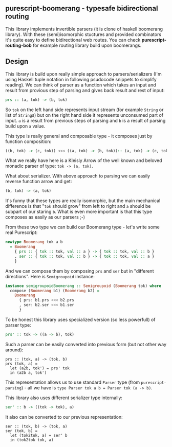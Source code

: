 ## purescript-boomerang - typesafe bidirectional routing

This library implements invertible parsers (it is clone of haskell boomerang library). With these (semi)isomorphic stuctures and provided combinators it's quite easy to define bidirectional web routes. You can check __purescript-routing-bob__ for example routing library build upon boomerangs.


## Design

This library is build upon really simple approach to parsers/serializers (I'm using Haskell tuple notation in following psudocode snippets to simplify reading).
We can think of parser as a function which takes an input and result from provious step of parsing and gives back result and rest of input:

  ```purescript
  prs :: (a, tok) -> (b, tok)
  ```

So `tok` on the left hand side represents input stream (for example `String` or list of `String`s) but on the right hand side it represents unconsumed part of input.
`a` is a result from previous steps of parsing and `b` is a result of parsing build upon `a` value.

This type is really general and composable type - it composes just by function composition:

  ```purescript
  ((b, tok) -> (c, tok)) <<< ((a, tok) -> (b, tok)):: (a, tok) -> (c, tok)
  ```
What we really have here is a Kleisly Arrow of the well known and beloved monadic parser of type: `tok -> (a, tok)`.

What about serializer. With above approach to parsing we can easily reverse function arrow and get:

  ```purescript
  (b, tok) -> (a, tok)
  ```

It's funny that these types are really isomorphic, but the main mechanical difference is that "`tok` should grow" from left to right and `a` should be subpart of our staring `b`. What is even more important is that this type composes as easily as our parsers ;-)

From these two type we can build our Boomerang type - let's write some real Purescript:

  ```purescript
  newtype Boomerang tok a b
    = Boomerang
      { prs :: { tok :: tok, val :: a } -> { tok :: tok, val :: b }
      , ser :: { tok :: tok, val :: b } -> { tok :: tok, val :: a }
      }
  ```

And we can compose them by  composing `prs` and `ser` but in "different directions". Here is `Semigroupoid` instance:

  ```purescript
  instance semigroupoidBoomerang :: Semigroupoid (Boomerang tok) where
    compose (Boomerang b1) (Boomerang b2) =
      Boomerang
        { prs: b1.prs <<< b2.prs
        , ser: b2.ser <<< b1.ser
        }
  ```

To be honest this library uses specialized version (so less powerfull) of parser type:

  ```purescript
  prs' :: tok -> ((a -> b), tok)
  ```

Such a parser can be easily converted into previous form (but not other way around):

  ```
  prs :: (tok, a) -> (tok, b)
  prs (tok, a) =
    let (a2b, tok') = prs' tok
    in (a2b a, tok')
  ```

This representation allows us to use standard `Parser` type (from `purescript-parsing`) - all we have is `type Parser tok a b = Parser tok (a -> b)`.


This library also uses different serializer type internally:

  ```purescript
  ser' :: b -> ((tok -> tok), a)
  ```

It also can be converted to our previous representation:

  ```
  ser :: (tok, b) -> (tok, a)
  ser (tok, b) =
    let (tok2tok, a) = ser' b
    in (tok2tok tok, a)
  ```
